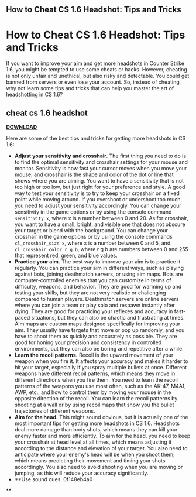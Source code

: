 ## How to Cheat CS 1.6 Headshot: Tips and Tricks

  
# How to Cheat CS 1.6 Headshot: Tips and Tricks
 
If you want to improve your aim and get more headshots in Counter Strike 1.6, you might be tempted to use some cheats or hacks. However, cheating is not only unfair and unethical, but also risky and detectable. You could get banned from servers or even lose your account. So, instead of cheating, why not learn some tips and tricks that can help you master the art of headshotting in CS 1.6?
 
## cheat cs 1.6 headshot


[**DOWNLOAD**](https://www.google.com/url?q=https%3A%2F%2Furluso.com%2F2tKFdK&sa=D&sntz=1&usg=AOvVaw0b9mGJ6shRpNBNScv03e3M)

 
Here are some of the best tips and tricks for getting more headshots in CS 1.6:
 
- **Adjust your sensitivity and crosshair.** The first thing you need to do is to find the optimal sensitivity and crosshair settings for your mouse and monitor. Sensitivity is how fast your cursor moves when you move your mouse, and crosshair is the shape and color of the dot or line that shows where you are aiming. You want to have a sensitivity that is not too high or too low, but just right for your preference and style. A good way to test your sensitivity is to try to keep your crosshair on a fixed point while moving around. If you overshoot or undershoot too much, you need to adjust your sensitivity accordingly. You can change your sensitivity in the game options or by using the console command `sensitivity x`, where x is a number between 0 and 20. As for crosshair, you want to have a small, bright, and visible one that does not obscure your target or blend with the background. You can change your crosshair in the game options or by using the console commands `cl_crosshair_size x`, where x is a number between 0 and 5, and `cl_crosshair_color r g b`, where r g b are numbers between 0 and 255 that represent red, green, and blue values.
- **Practice your aim.** The best way to improve your aim is to practice it regularly. You can practice your aim in different ways, such as playing against bots, joining deathmatch servers, or using aim maps. Bots are computer-controlled enemies that you can customize in terms of difficulty, weapons, and behavior. They are good for warming up and testing your skills, but they are not very realistic or challenging compared to human players. Deathmatch servers are online servers where you can join a team or play solo and respawn instantly after dying. They are good for practicing your reflexes and accuracy in fast-paced situations, but they can also be chaotic and frustrating at times. Aim maps are custom maps designed specifically for improving your aim. They usually have targets that move or pop up randomly, and you have to shoot them as quickly and accurately as possible. They are good for honing your precision and consistency in controlled environments, but they can also be boring and repetitive after a while.
- **Learn the recoil patterns.** Recoil is the upward movement of your weapon when you fire it. It affects your accuracy and makes it harder to hit your target, especially if you spray multiple bullets at once. Different weapons have different recoil patterns, which means they move in different directions when you fire them. You need to learn the recoil patterns of the weapons you use most often, such as the AK-47, M4A1, AWP, etc., and how to control them by moving your mouse in the opposite direction of the recoil. You can learn the recoil patterns by shooting at a wall or by using recoil maps that show you the bullet trajectories of different weapons.
- **Aim for the head.** This might sound obvious, but it is actually one of the most important tips for getting more headshots in CS 1.6. Headshots deal more damage than body shots, which means they can kill your enemy faster and more efficiently. To aim for the head, you need to keep your crosshair at head level at all times, which means adjusting it according to the distance and elevation of your target. You also need to anticipate where your enemy's head will be when you shoot them, which means predicting their movement and timing your shots accordingly. You also need to avoid shooting when you are moving or jumping, as this will reduce your accuracy significantly.
- **Use sound cues. 0f148eb4a0

**
